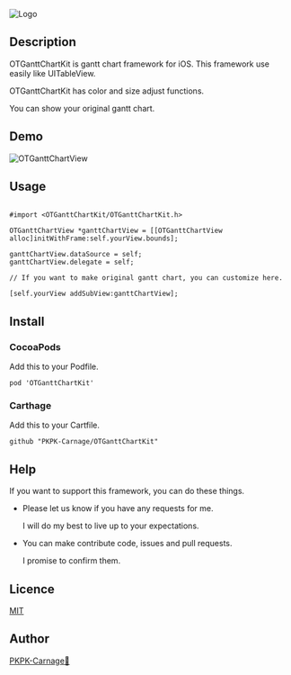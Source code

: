 ![Logo](https://user-images.githubusercontent.com/20692907/29910168-cec649e6-8e63-11e7-85bb-c197bb1dc3c1.png)

## Description
OTGanttChartKit is gantt chart framework for iOS. This framework use easily like UITableView.

OTGanttChartKit has color and size adjust functions.

You can show your original gantt chart.

## Demo
![OTGanttChartView](https://qiita-image-store.s3.amazonaws.com/0/152335/a5068008-bc00-fe8a-7859-15adc8bf4080.gif "OTGanttChartViewDemo.gif")

## Usage
```objectivec:Objective-C

#import <OTGanttChartKit/OTGanttChartKit.h>

OTGanttChartView *ganttChartView = [[OTGanttChartView alloc]initWithFrame:self.yourView.bounds];

ganttChartView.dataSource = self;
ganttChartView.delegate = self;

// If you want to make original gantt chart, you can customize here.

[self.yourView addSubView:ganttChartView];

```

## Install

### CocoaPods  
Add this to your Podfile.

```PodFile
pod 'OTGanttChartKit'
```

### Carthage  
Add this to your Cartfile.

```Cartfile
github "PKPK-Carnage/OTGanttChartKit"
```

## Help

If you want to support this framework, you can do these things.

* Please let us know if you have any requests for me.

	I will do my best to live up to your expectations.

* You can make contribute code, issues and pull requests.
	
	I promise to confirm them.

## Licence

[MIT](https://github.com/PKPK-Carnage/OTGanttChartKit/blob/master/LICENSE)

## Author

[PKPK-Carnage🦎](https://github.com/PKPK-Carnage)
